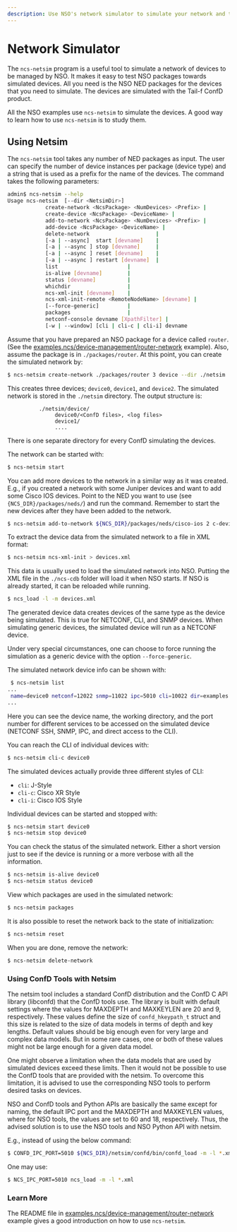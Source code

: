 ```yaml
---
description: Use NSO's network simulator to simulate your network and test functionality.
---
```


# Network Simulator

The `ncs-netsim` program is a useful tool to simulate a network of devices to be managed by NSO. It makes it easy to test NSO packages towards simulated devices. All you need is the NSO NED packages for the devices that you need to simulate. The devices are simulated with the Tail-f ConfD product.

All the NSO examples use `ncs-netsim` to simulate the devices. A good way to learn how to use `ncs-netsim` is to study them.

## Using Netsim <a href="#ug.netsim.using" id="ug.netsim.using"></a>

The `ncs-netsim` tool takes any number of NED packages as input. The user can specify the number of device instances per package (device type) and a string that is used as a prefix for the name of the devices. The command takes the following parameters:

```bash
admin$ ncs-netsim --help
Usage ncs-netsim  [--dir <NetsimDir>]
            create-network <NcsPackage> <NumDevices> <Prefix> |
            create-device <NcsPackage> <DeviceName> |
            add-to-network <NcsPackage> <NumDevices> <Prefix> |
            add-device <NcsPackage> <DeviceName> |
            delete-network                     |
            [-a | --async]  start [devname]    |
            [-a | --async ] stop [devname]     |
            [-a | --async ] reset [devname]    |
            [-a | --async ] restart [devname]  |
            list                      |
            is-alive [devname]        |
            status [devname]          |
            whichdir                  |
            ncs-xml-init [devname]    |
            ncs-xml-init-remote <RemoteNodeName> [devname] |
            [--force-generic]         |
            packages                  |
            netconf-console devname [XpathFilter] |
            [-w | --window] [cli | cli-c | cli-i] devname
```

Assume that you have prepared an NSO package for a device called `router`. (See the [examples.ncs/device-management/router-network](https://github.com/NSO-developer/nso-examples/tree/6.5/device-management/router-network) example). Also, assume the package is in `./packages/router`. At this point, you can create the simulated network by:

```bash
$ ncs-netsim create-network ./packages/router 3 device --dir ./netsim
```

This creates three devices; `device0`, `device1`, and `device2`. The simulated network is stored in the `./netsim` directory. The output structure is:

```
          ./netsim/device/
               device0/<ConfD files>, <log files>
               device1/
               ....
```

There is one separate directory for every ConfD simulating the devices.

The network can be started with:

```bash
$ ncs-netsim start
```

You can add more devices to the network in a similar way as it was created. E.g., if you created a network with some Juniper devices and want to add some Cisco IOS devices. Point to the NED you want to use (see `{NCS_DIR}/packages/neds/`) and run the command. Remember to start the new devices after they have been added to the network.

```bash
$ ncs-netsim add-to-network ${NCS_DIR}/packages/neds/cisco-ios 2 c-device --dir ./netsim
```

To extract the device data from the simulated network to a file in XML format:

```bash
$ ncs-netsim ncs-xml-init > devices.xml
```

This data is usually used to load the simulated network into NSO. Putting the XML file in the `./ncs-cdb` folder will load it when NSO starts. If NSO is already started, it can be reloaded while running.

```bash
$ ncs_load -l -m devices.xml
```

The generated device data creates devices of the same type as the device being simulated. This is true for NETCONF, CLI, and SNMP devices. When simulating generic devices, the simulated device will run as a NETCONF device.

Under very special circumstances, one can choose to force running the simulation as a generic device with the option `--force-generic`.

The simulated network device info can be shown with:

```bash
 $ ncs-netsim list
...
 name=device0 netconf=12022 snmp=11022 ipc=5010 cli=10022 dir=examples.ncs/device-management/router-network/netsim/device/device0
...
```

Here you can see the device name, the working directory, and the port number for different services to be accessed on the simulated device (NETCONF SSH, SNMP, IPC, and direct access to the CLI).

You can reach the CLI of individual devices with:

```bash
$ ncs-netsim cli-c device0
```

The simulated devices actually provide three different styles of CLI:

* `cli`: J-Style
* `cli-c`: Cisco XR Style
* `cli-i`: Cisco IOS Style

Individual devices can be started and stopped with:

```bash
$ ncs-netsim start device0
$ ncs-netsim stop device0
```

You can check the status of the simulated network. Either a short version just to see if the device is running or a more verbose with all the information.

```bash
$ ncs-netsim is-alive device0
$ ncs-netsim status device0
```

View which packages are used in the simulated network:

```bash
$ ncs-netsim packages
```

It is also possible to reset the network back to the state of initialization:

```bash
$ ncs-netsim reset
```

When you are done, remove the network:

```bash
$ ncs-netsim delete-network
```

### Using ConfD Tools with Netsim <a href="#ug.netsim.using_confd_tools" id="ug.netsim.using_confd_tools"></a>

The netsim tool includes a standard ConfD distribution and the ConfD C API library (libconfd) that the ConfD tools use. The library is built with default settings where the values for MAXDEPTH and MAXKEYLEN are 20 and 9, respectively. These values define the size of `confd_hkeypath_t` struct and this size is related to the size of data models in terms of depth and key lengths. Default values should be big enough even for very large and complex data models. But in some rare cases, one or both of these values might not be large enough for a given data model.

One might observe a limitation when the data models that are used by simulated devices exceed these limits. Then it would not be possible to use the ConfD tools that are provided with the netsim. To overcome this limitation, it is advised to use the corresponding NSO tools to perform desired tasks on devices.

NSO and ConfD tools and Python APIs are basically the same except for naming, the default IPC port and the MAXDEPTH and MAXKEYLEN values, where for NSO tools, the values are set to 60 and 18, respectively. Thus, the advised solution is to use the NSO tools and NSO Python API with netsim.

E.g., instead of using the below command:

```bash
$ CONFD_IPC_PORT=5010 ${NCS_DIR}/netsim/confd/bin/confd_load -m -l *.xml
```

One may use:

```bash
$ NCS_IPC_PORT=5010 ncs_load -m -l *.xml
```

### Learn More <a href="#ug.netsim.learnmore" id="ug.netsim.learnmore"></a>

The README file in [examples.ncs/device-management/router-network](https://github.com/NSO-developer/nso-examples/tree/6.5/device-management/router-network) example gives a good introduction on how to use `ncs-netsim`.
